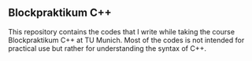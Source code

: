 ## Blockpraktikum C++
This repository contains the codes that I write while taking the course Blockpraktikum C++ at TU Munich. Most of the codes is not intended for practical use but rather for understanding the syntax of C++.
